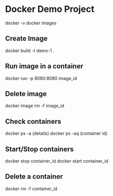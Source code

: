 # Docker Demo Project


docker -v
docker images


## Create Image
docker build -t demo-1 .

## Run image in a container
docker run -p 8080:8080 image_id

## Delete image
docker image rm -f image_id

## Check containers
docker ps -a (details)
docker ps -aq (container id)

## Start/Stop containers
docker stop container_id
docker start container_id

## Delete a container
docker rm -f container_id